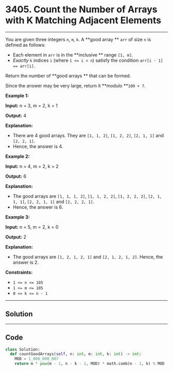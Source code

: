 # 3405. Count the Number of Arrays with K Matching Adjacent Elements

---

You are given three integers `n`, `m`, `k`. A **good array ** `arr` of size `n` is defined as follows:

  * Each element in `arr` is in the **inclusive ** range `[1, m]`.
  * _Exactly_ `k` indices `i` (where `1 <= i < n`) satisfy the condition `arr[i - 1] == arr[i]`.



Return the number of **good arrays ** that can be formed.

Since the answer may be very large, return it **modulo **`109 + 7`.

 

**Example 1:**

**Input:** n = 3, m = 2, k = 1

**Output:** 4

**Explanation:**

  * There are 4 good arrays. They are `[1, 1, 2]`, `[1, 2, 2]`, `[2, 1, 1]` and `[2, 2, 1]`.
  * Hence, the answer is 4.



**Example 2:**

**Input:** n = 4, m = 2, k = 2

**Output:** 6

**Explanation:**

  * The good arrays are `[1, 1, 1, 2]`, `[1, 1, 2, 2]`, `[1, 2, 2, 2]`, `[2, 1, 1, 1]`, `[2, 2, 1, 1]` and `[2, 2, 2, 1]`.
  * Hence, the answer is 6.



**Example 3:**

**Input:** n = 5, m = 2, k = 0

**Output:** 2

**Explanation:**

  * The good arrays are `[1, 2, 1, 2, 1]` and `[2, 1, 2, 1, 2]`. Hence, the answer is 2.



 

**Constraints:**

  * `1 <= n <= 105`
  * `1 <= m <= 105`
  * `0 <= k <= n - 1`

---

## Solution



---

## Code
```python
class Solution:
  def countGoodArrays(self, n: int, m: int, k: int) -> int:
    MOD = 1_000_000_007
    return m * pow(m - 1, n - k - 1, MOD) * math.comb(n - 1, k) % MOD
```
